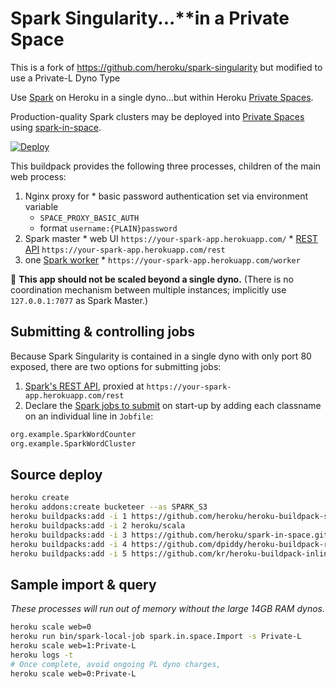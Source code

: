 Spark Singularity...**in a Private Space
=======================================

This is a fork of https://github.com/heroku/spark-singularity but modified to use a Private-L Dyno Type

Use [Spark](https://spark.apache.org) on Heroku in a single dyno...but within Heroku [Private Spaces](https://devcenter.heroku.com/articles/dyno-runtime#private-spaces-runtime). 

Production-quality Spark clusters may be deployed into [Private Spaces](https://devcenter.heroku.com/articles/dyno-runtime#private-spaces-runtime) using [spark-in-space](https://github.com/heroku/spark-in-space).

[![Deploy](https://www.herokucdn.com/deploy/button.svg)](https://heroku.com/deploy?template=https://github.com/herokumx/spark-singularity)

This buildpack provides the following three processes, children of the main web process:
  1. Nginx proxy for
    * basic password authentication set via environment variable
      * `SPACE_PROXY_BASIC_AUTH`
      * format `username:{PLAIN}password`
  2. Spark master
    * web UI `https://your-spark-app.herokuapp.com/`
    * [REST API](http://arturmkrtchyan.com/apache-spark-hidden-rest-api) `https://your-spark-app.herokuapp.com/rest`
  3. one [Spark worker](https://spark.apache.org/docs/latest/monitoring.html)
    * `https://your-spark-app.herokuapp.com/worker`

🚨 **This app should not be scaled beyond a single dyno.** (There is no coordination mechanism between multiple instances; implicitly use `127.0.0.1:7077` as Spark Master.)


Submitting & controlling jobs
------------------------------

Because Spark Singularity is contained in a single dyno with only port 80 exposed, there are two options for submitting jobs:

1. [Spark's REST API](http://arturmkrtchyan.com/apache-spark-hidden-rest-api), proxied at `https://your-spark-app.herokuapp.com/rest`
2. Declare the [Spark jobs to submit](http://spark.apache.org/docs/latest/submitting-applications.html) on start-up by adding each classname on an individual line in `Jobfile`:

  ```bash
  org.example.SparkWordCounter
  org.example.SparkWordCluster
  ```

Source deploy
-------------

```bash
heroku create
heroku addons:create bucketeer --as SPARK_S3
heroku buildpacks:add -i 1 https://github.com/heroku/heroku-buildpack-space-proxy.git
heroku buildpacks:add -i 2 heroku/scala
heroku buildpacks:add -i 3 https://github.com/heroku/spark-in-space.git
heroku buildpacks:add -i 4 https://github.com/dpiddy/heroku-buildpack-runit.git
heroku buildpacks:add -i 5 https://github.com/kr/heroku-buildpack-inline.git
```

Sample import & query
---------------------

*These processes will run out of memory without the large 14GB RAM dynos.*

```bash
heroku scale web=0
heroku run bin/spark-local-job spark.in.space.Import -s Private-L
heroku scale web=1:Private-L
heroku logs -t
# Once complete, avoid ongoing PL dyno charges,
heroku scale web=0:Private-L
```
